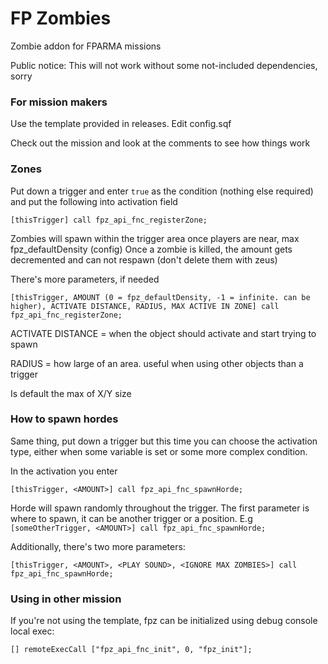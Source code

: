 # FP Zombies

Zombie addon for FPARMA missions

Public notice:
This will not work without some not-included dependencies, sorry

### For mission makers
Use the template provided in releases. Edit config.sqf

Check out the mission and look at the comments to see how things work

### Zones

Put down a trigger and enter `true` as the condition (nothing else required)
and put the following into activation field

`[thisTrigger] call fpz_api_fnc_registerZone;`

Zombies will spawn within the trigger area once players are near, max fpz_defaultDensity (config)
Once a zombie is killed, the amount gets decremented and can not respawn (don't delete them with zeus)

There's more parameters, if needed

`[thisTrigger, AMOUNT (0 = fpz_defaultDensity, -1 = infinite. can be higher), ACTIVATE DISTANCE, RADIUS, MAX ACTIVE IN ZONE] call fpz_api_fnc_registerZone;`

ACTIVATE DISTANCE = when the object should activate and start trying to spawn

RADIUS = how large of an area. useful when using other objects than a trigger

Is default the max of X/Y size

### How to spawn hordes
Same thing, put down a trigger but this time you can choose the activation type, either when some variable is set or some more complex condition.

In the activation you enter

`[thisTrigger, <AMOUNT>] call fpz_api_fnc_spawnHorde;`

Horde will spawn randomly throughout the trigger. The first parameter is where to spawn, it can be another trigger or a position. E.g
`[someOtherTrigger, <AMOUNT>] call fpz_api_fnc_spawnHorde;`

Additionally, there's two more parameters:

`[thisTrigger, <AMOUNT>, <PLAY SOUND>, <IGNORE MAX ZOMBIES>] call fpz_api_fnc_spawnHorde;`

### Using in other mission
If you're not using the template, fpz can be initialized using debug console local exec:

`[] remoteExecCall ["fpz_api_fnc_init", 0, "fpz_init"];`
